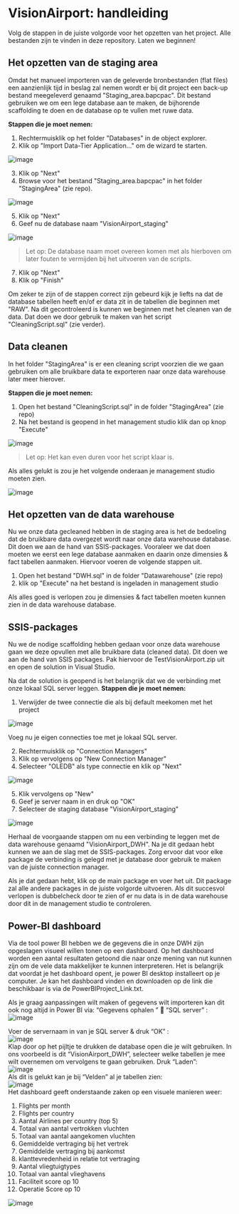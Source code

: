 # VisionAirport: handleiding

Volg de stappen in de juiste volgorde voor het opzetten van het project. Alle bestanden zijn te vinden in deze repository.
Laten we beginnen!

## Het opzetten van de staging area

Omdat het manueel importeren van de geleverde bronbestanden (flat files) een aanzienlijk tijd in beslag zal nemen wordt er bij dit project een back-up bestand meegeleverd genaamd "Staging_area.bapcpac". Dit bestand gebruiken we om een lege database aan te maken, de bijhorende scaffolding te doen en de database op te vullen met ruwe data.

**Stappen die je moet nemen:**

1. Rechtermuisklik op het folder "Databases" in de object explorer.
2. Klik op "Import Data-Tier Application..." om de wizard te starten.
      
![image](https://user-images.githubusercontent.com/57638471/146682177-3ad72f0d-66c3-429c-aa1a-3bab344f7284.png)
   
3. Klik op "Next" 
4. Browse voor het bestand "Staging_area.bapcpac" in het folder "StagingArea" (zie repo).
      
![image](https://user-images.githubusercontent.com/57638471/146683177-a48c1de1-32e4-4c1c-b367-ab97a825d51d.png)

5. Klik op "Next"
6. Geef nu de database naam "VisionAirport_staging"

![image](https://user-images.githubusercontent.com/57638471/146683257-0f0c7f75-7cb0-4b7b-80e3-4c11b63edff4.png)
 
   > Let op: De database naam moet overeen komen met als hierboven om later fouten te vermijden bij het uitvoeren van de scripts. 

 7. Klik op "Next"
 8. Klik op "Finish"

Om zeker te zijn of de stappen correct zijn gebeurd kijk je liefts na dat de database tabellen heeft en/of er data zit in de tabellen die beginnen met "RAW".
Na dit gecontroleerd is kunnen we beginnen met het cleanen van de data. Dat doen we door gebruik te maken van het script "CleaningScript.sql" (zie verder).

## Data cleanen

In het folder "StagingArea" is er een cleaning script voorzien die we gaan gebruiken om alle bruikbare data te exporteren naar onze data warehouse later meer hierover.

**Stappen die je moet nemen:**

1. Open het bestand "CleaningScript.sql" in de folder "StagingArea" (zie repo)
2. Na het bestand is geopend in het management studio klik dan op knop "Execute"

![image](https://user-images.githubusercontent.com/57638471/146683865-1d2e6744-155a-4df7-a3df-0d6e8610bc64.png)

  > Let op: Het kan even duren voor het script klaar is.

Als alles gelukt is zou je het volgende onderaan je management studio moeten zien.

![image](https://user-images.githubusercontent.com/57638471/146683949-93cf1a6a-c64c-4362-a95e-1984defb7e44.png)

## Het opzetten van de data warehouse

Nu we onze data gecleaned hebben in de staging area is het de bedoeling dat de bruikbare data overgezet wordt naar onze data warehouse database. Dit doen we aan de hand van SSIS-packages. Vooraleer we dat doen moeten we eerst een lege database aanmaken en daarin onze dimensies & fact tabellen aanmaken. Hiervoor voeren de volgende stappen uit.

1. Open het bestand "DWH.sql" in de folder "Datawarehouse" (zie repo)
2. klik op "Execute" na het bestand is ingeladen in management studio

Als alles goed is verlopen zou je dimensies & fact tabellen moeten kunnen zien in de data warehouse database.

## SSIS-packages

Nu we de nodige scaffolding hebben gedaan voor onze data warehouse gaan we deze opvullen met alle bruikbare data (cleaned data). Dit doen we aan de hand van SSIS packages. Pak hiervoor de TestVisionAirport.zip uit en open de solution in Visual Studio.

Na dat de solution is geopend is het belangrijk dat we de verbinding met onze lokaal SQL server leggen.
**Stappen die je moet nemen:**

1. Verwijder de twee connectie die als bij default meekomen met het project

![image](https://user-images.githubusercontent.com/57638471/146685526-4e30dc3a-fb7b-4aa1-beb1-1c58c5cae9c2.png)

Voeg nu je eigen connecties toe met je lokaal SQL server.

2. Rechtermuisklik op "Connection Managers"
3. Klik op vervolgens op "New Connection Manager"
4. Selecteer "OLEDB" als type connectie en klik op "Next"

![image](https://user-images.githubusercontent.com/57638471/146685854-76f33c8f-82b4-4b6c-b3e3-c7472235bde2.png)

5. Klik vervolgens op "New"
7. Geef je server naam in en druk op "OK"
8. Selecteer de staging database "VisionAirport_staging"

![image](https://user-images.githubusercontent.com/57638471/146685966-8235542c-a451-4172-b171-07e7ebab675d.png)

Herhaal de voorgaande stappen om nu een verbinding te leggen met de data warehouse genaamd "VisionAirport_DWH". Na je dit gedaan hebt kunnen we aan de slag met de SSIS-packages. Zorg ervoor dat voor elke package de verbinding is gelegd met je database door gebruik te maken van de juiste connection manager.

Als je dat gedaan hebt, klik op de main package en voer het uit. Dit package zal alle andere packages in de juiste volgorde uitvoeren. Als dit succesvol verlopen is dubbelcheck door te zien of er nu data is in de data warehouse door dit in de management studio te controleren.


## Power-BI dashboard
Via de tool power BI hebben we de gegevens die in onze DWH zijn opgeslagen visueel willen tonen op een dashboard. Op het dashboard worden een aantal resultaten getoond die naar onze mening van nut kunnen zijn om de vele data makkelijker te kunnen interpreteren. 
Het is belangrijk dat voordat je het dashboard opent, je power BI desktop installeert op je computer. Je kan het dashboard vinden en downloaden op de link die beschikbaar is via de PowerBIProject_Link.txt. 

Als je graag aanpassingen wilt maken of gegevens wilt importeren kan dit ook nog altijd in Power BI via: 
“Gegevens ophalen ”  “SQL server” : <br />
![image](https://user-images.githubusercontent.com/61239203/146779999-4a9207e7-1a32-4733-8cbe-f3ce2fa1b049.png)

Voer de servernaam in van je SQL server & druk “OK” :<br />
![image](https://user-images.githubusercontent.com/61239203/146780055-a491d0e6-9e2b-4242-a50e-89a506b9adc6.png)
<br />
Klap door op het pijltje te drukken de database open die je wilt gebruiken. In ons voorbeeld is dit “VisionAirport_DWH”, selecteer welke tabellen je mee wilt overnemen om vervolgens te gaan gebruiken. Druk “Laden”:<br />
![image](https://user-images.githubusercontent.com/61239203/146780113-0a8bf882-9eea-43e4-91fa-59e17e209843.png)
<br />
Als dit is gelukt kan je bij “Velden” al je tabellen zien: <br />
![image](https://user-images.githubusercontent.com/61239203/146780163-614475d4-31e0-4b0a-981c-97a35e7b2063.png)
<br />
Het dashboard geeft onderstaande zaken op een visuele manieren weer: 
1.	Flights per month
2.	Flights per country
3.	Aantal Airlines per country (top 5)
4.	Totaal van aantal vertrokken vluchten
5.	Totaal van aantal aangekomen vluchten
6.	Gemiddelde vertraging bij het vertrek
7.	Gemiddelde vertraging bij aankomst
8.	klanttevredenheid in relatie tot vertraging
9.	Aantal vliegtuigtypes 
10.	Totaal van aantal vlieghavens 
11.	Faciliteit score op 10
12.	Operatie Score op 10

![image](https://user-images.githubusercontent.com/61239203/146784228-1b3f5214-e774-4557-8dc8-b9925b55960c.png)






